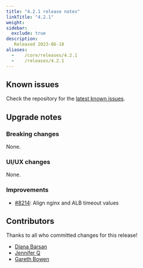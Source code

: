 ```yaml
---
title: "4.2.1 release notes"
linkTitle: "4.2.1"
weight:
sidebar:
  exclude: true
description:
   Released 2023-06-10
aliases:
  -    /core/releases/4.2.1
  -    /releases/4.2.1
---
```


## Known issues

Check the repository for the [latest known issues](https://github.com/medic/cht-core/issues?q=is%3Aissue+label%3A%22Affects%3A+4.2.1%22).

## Upgrade notes

### Breaking changes

None.

### UI/UX changes

None.

### Improvements

- [#8214](https://github.com/medic/cht-core/issues/8214): Align nginx and ALB timeout values


## Contributors

Thanks to all who committed changes for this release!

- [Diana Barsan](https://github.com/dianabarsan)
- [Jennifer Q](https://github.com/latin-panda)
- [Gareth Bowen](https://github.com/garethbowen)

